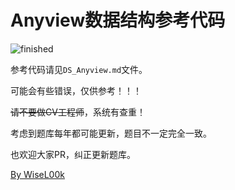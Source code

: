 # Anyview数据结构参考代码

![finished](https://github.com/user-attachments/assets/694bece7-5890-4f16-8d5e-eeb70dc97b2f)

参考代码请见`DS_Anyview.md`文件。

可能会有些错误，仅供参考！！！

~~请不要做CV工程师~~，系统有查重！

考虑到题库每年都可能更新，题目不一定完全一致。

也欢迎大家PR，纠正更新题库。

[By WiseL00k](https://github.com/WiseL00k)
